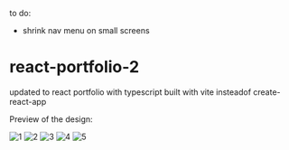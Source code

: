to do:
- shrink nav menu on small screens
  
# react-portfolio-2
updated to react portfolio with typescript built with vite insteadof create-react-app

Preview of the design:

![1](https://user-images.githubusercontent.com/69626975/191244270-e9db9ed6-e046-498c-86f3-b260996c1700.PNG)
![2](https://user-images.githubusercontent.com/69626975/191244286-615fa81a-14e9-4c86-9093-94e803c20061.PNG)
![3](https://user-images.githubusercontent.com/69626975/191247283-3cbaffeb-6db2-4938-9b99-3dd8af0e0189.PNG)
![4](https://user-images.githubusercontent.com/69626975/191244317-9f5438e6-29f5-44b0-8583-0eff4a52eb02.PNG)
![5](https://user-images.githubusercontent.com/69626975/191244337-9a296892-9c99-46ab-94e0-a244eb813386.PNG)
